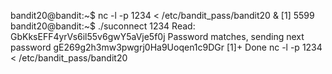 bandit20@bandit:~$ nc -l -p 1234 < /etc/bandit_pass/bandit20 &
[1] 5599
bandit20@bandit:~$ ./suconnect 1234
Read: GbKksEFF4yrVs6il55v6gwY5aVje5f0j
Password matches, sending next password
gE269g2h3mw3pwgrj0Ha9Uoqen1c9DGr
[1]+  Done                    nc -l -p 1234 < /etc/bandit_pass/bandit20